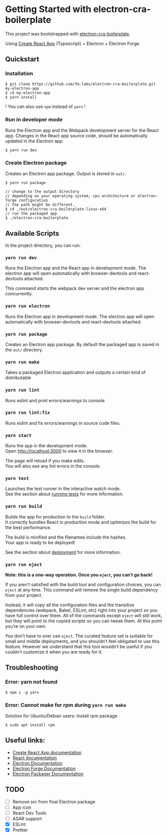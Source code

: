 # Getting Started with electron-cra-boilerplate

This project was bootstrapped with [electron-cra-boilerplate](https://github.com/fm-labs/electron-cra-boilerplate).

Using [Create React App](https://github.com/facebook/create-react-app) (Typescript) + Electron + Electron Forge

## Quickstart

### Installation
    $ git clone https://github.com/fm-labs/electron-cra-boilerplate.git my-electron-app
    $ cd my-electron-app
    $ yarn install

! You can also use `npm` instead of `yarn` !

### Run in developer mode

Runs the Electron app and the Webpack development server for the React app.
Changes in the React app source code, should be automatically updated in the Electron app.

    $ yarn run dev

### Create Electron package

Creates an Electron app package. Output is stored in `out/`.

    $ yarn run package

    // change to the output directory
    // depending on your operating system, cpu architecture or electron-forge configuration
    // the path might be different.
    $ cd ./out/electron-cra-boilerplate-linux-x64
    // run the packaged app
    $ ./electron-cra-boilerplate



## Available Scripts

In the project directory, you can run:

### `yarn run dev`

Runs the Electron app and the React app in development mode.
The electron app will open automatically with browser-devtools and react-devtools attached.

This command starts the webpack dev server and the electron app concurrently.

### `yarn run electron`
Runs the Electron app in development mode.
The electron app will open automatically with browser-devtools and react-devtools attached.

### `yarn run package`
Creates an Electron app package.
By default the packaged app is saved in the `out/` directory.


### `yarn run make`
Takes a packaged Electron application and outputs a certain kind of distributable


### `yarn run lint`
Runs eslint and print errors/warnings to console


### `yarn run lint:fix`
Runs eslint and fix errors/warnings in source code files.




### `yarn start`

Runs the app in the development mode.\
Open [http://localhost:3000](http://localhost:3000) to view it in the browser.

The page will reload if you make edits.\
You will also see any lint errors in the console.

### `yarn test`

Launches the test runner in the interactive watch mode.\
See the section about [running tests](https://facebook.github.io/create-react-app/docs/running-tests) for more information.

### `yarn run build`

Builds the app for production to the `build` folder.\
It correctly bundles React in production mode and optimizes the build for the best performance.

The build is minified and the filenames include the hashes.\
Your app is ready to be deployed!

See the section about [deployment](https://facebook.github.io/create-react-app/docs/deployment) for more information.

### `yarn run eject`

**Note: this is a one-way operation. Once you `eject`, you can’t go back!**

If you aren’t satisfied with the build tool and configuration choices, you can `eject` at any time. This command will remove the single build dependency from your project.

Instead, it will copy all the configuration files and the transitive dependencies (webpack, Babel, ESLint, etc) right into your project so you have full control over them. All of the commands except `eject` will still work, but they will point to the copied scripts so you can tweak them. At this point you’re on your own.

You don’t have to ever use `eject`. The curated feature set is suitable for small and middle deployments, and you shouldn’t feel obligated to use this feature. However we understand that this tool wouldn’t be useful if you couldn’t customize it when you are ready for it.


## Troubleshooting

### Error: yarn not found

    $ npm i -g yarn



### Error: Cannot make for rpm during `yarn run make`

Solution for Ubuntu/Debian users: Install rpm package

    $ sudo apt install rpm


## Useful links:

* [Create React App documentation](https://facebook.github.io/create-react-app/docs/getting-started)
* [React documentation](https://reactjs.org/)
* [Electron Documentation](https://www.electronjs.org/docs/latest/)
* [Electron Forge Documentation](https://electronforge.io/)
* [Electron Packager Documentation](https://github.com/electron/electron-packager)



## TODO
- [ ] Remove src from final Electron package
- [ ] App icon
- [ ] React Dev Tools
- [ ] ASAR support
- [x] ESLint
- [x] Prettier
